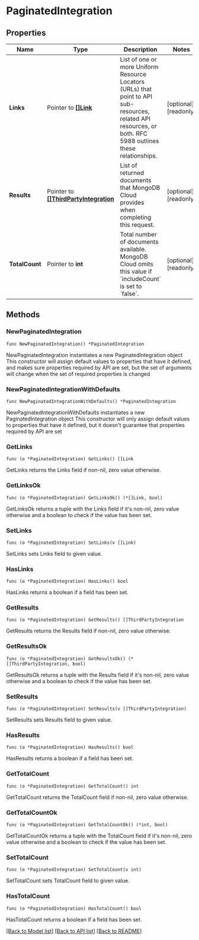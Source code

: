 # PaginatedIntegration

## Properties

Name | Type | Description | Notes
------------ | ------------- | ------------- | -------------
**Links** | Pointer to [**[]Link**](Link.md) | List of one or more Uniform Resource Locators (URLs) that point to API sub-resources, related API resources, or both. RFC 5988 outlines these relationships. | [optional] [readonly] 
**Results** | Pointer to [**[]ThirdPartyIntegration**](ThirdPartyIntegration.md) | List of returned documents that MongoDB Cloud provides when completing this request. | [optional] [readonly] 
**TotalCount** | Pointer to **int** | Total number of documents available. MongoDB Cloud omits this value if &#x60;includeCount&#x60; is set to &#x60;false&#x60;. | [optional] [readonly] 

## Methods

### NewPaginatedIntegration

`func NewPaginatedIntegration() *PaginatedIntegration`

NewPaginatedIntegration instantiates a new PaginatedIntegration object
This constructor will assign default values to properties that have it defined,
and makes sure properties required by API are set, but the set of arguments
will change when the set of required properties is changed

### NewPaginatedIntegrationWithDefaults

`func NewPaginatedIntegrationWithDefaults() *PaginatedIntegration`

NewPaginatedIntegrationWithDefaults instantiates a new PaginatedIntegration object
This constructor will only assign default values to properties that have it defined,
but it doesn't guarantee that properties required by API are set

### GetLinks

`func (o *PaginatedIntegration) GetLinks() []Link`

GetLinks returns the Links field if non-nil, zero value otherwise.

### GetLinksOk

`func (o *PaginatedIntegration) GetLinksOk() (*[]Link, bool)`

GetLinksOk returns a tuple with the Links field if it's non-nil, zero value otherwise
and a boolean to check if the value has been set.

### SetLinks

`func (o *PaginatedIntegration) SetLinks(v []Link)`

SetLinks sets Links field to given value.

### HasLinks

`func (o *PaginatedIntegration) HasLinks() bool`

HasLinks returns a boolean if a field has been set.
### GetResults

`func (o *PaginatedIntegration) GetResults() []ThirdPartyIntegration`

GetResults returns the Results field if non-nil, zero value otherwise.

### GetResultsOk

`func (o *PaginatedIntegration) GetResultsOk() (*[]ThirdPartyIntegration, bool)`

GetResultsOk returns a tuple with the Results field if it's non-nil, zero value otherwise
and a boolean to check if the value has been set.

### SetResults

`func (o *PaginatedIntegration) SetResults(v []ThirdPartyIntegration)`

SetResults sets Results field to given value.

### HasResults

`func (o *PaginatedIntegration) HasResults() bool`

HasResults returns a boolean if a field has been set.
### GetTotalCount

`func (o *PaginatedIntegration) GetTotalCount() int`

GetTotalCount returns the TotalCount field if non-nil, zero value otherwise.

### GetTotalCountOk

`func (o *PaginatedIntegration) GetTotalCountOk() (*int, bool)`

GetTotalCountOk returns a tuple with the TotalCount field if it's non-nil, zero value otherwise
and a boolean to check if the value has been set.

### SetTotalCount

`func (o *PaginatedIntegration) SetTotalCount(v int)`

SetTotalCount sets TotalCount field to given value.

### HasTotalCount

`func (o *PaginatedIntegration) HasTotalCount() bool`

HasTotalCount returns a boolean if a field has been set.

[[Back to Model list]](../README.md#documentation-for-models) [[Back to API list]](../README.md#documentation-for-api-endpoints) [[Back to README]](../README.md)


